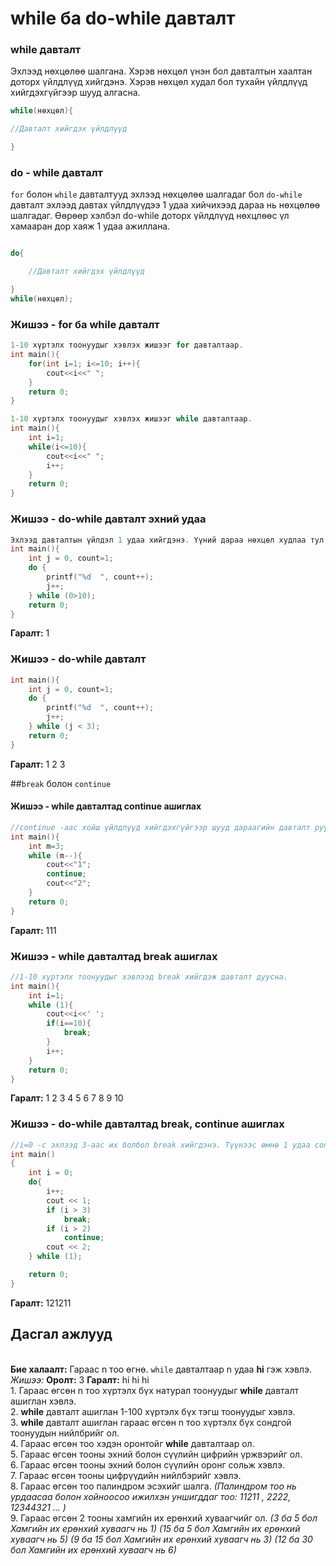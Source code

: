 # while ба do-while давталт



### while давталт ###
Эхлээд нөхцөлөө шалгана. Хэрэв нөхцөл үнэн бол давталтын хаалтан доторх үйлдлүүд хийгдэнэ. Хэрэв нөхцөл худал бол тухайн үйлдлүүд хийгдэхгүйгээр шууд алгасна.

```c
while(нөхцөл){

//Давталт хийгдэх үйлдлүүд

}
```


### do - while давталт ###
`for` болон `while` давталтууд эхлээд нөхцөлөө шалгадаг бол `do-while` давталт эхлээд давтах үйлдлүүдээ 1 удаа хийчихээд дараа нь нөхцөлөө шалгадаг. Өөрөөр хэлбэл do-while доторх үйлдлүүд нөхцлөөс үл хамааран дор хаяж 1 удаа ажиллана. 

```c

do{

    //Давталт хийгдэх үйлдлүүд

}
while(нөхцөл);

```

### Жишээ - for ба while давталт ###
```c
1-10 хүртэлх тоонуудыг хэвлэх жишээг for давталтаар.
int main(){
    for(int i=1; i<=10; i++){
        cout<<i<<" ";        
    }
    return 0;
}
```
```c
1-10 хүртэлх тоонуудыг хэвлэх жишээг while давталтаар.
int main(){
    int i=1;
    while(i<=10){
        cout<<i<<" ";
        i++;        
    }
    return 0;
}
```
### Жишээ - do-while давталт эхний удаа ###
```c
Эхлээд давталтын үйлдэл 1 удаа хийгдэнэ. Үүний дараа нөхцөл худлаа тул давталт хийгдэхгүй.
int main(){
    int j = 0, count=1;
    do {
        printf("%d  ", count++);
        j++;
    } while (0>10);
    return 0;
}  
```
**Гаралт:** 1 

### Жишээ - do-while давталт ###
```c
int main(){
    int j = 0, count=1;
    do {
        printf("%d  ", count++);
        j++;
    } while (j < 3);
    return 0;
}  
```
**Гаралт:** 1 2 3



##`break` болон `continue`

#### Жишээ - while давталтад continue ашиглах ###
```c
//continue -аас хойш үйлдлүүд хийгдэхгүйгээр шууд дараагийн давталт руу шилжих тул 2 хэвлэгдэхгүй.
int main(){
    int m=3;
    while (m--){
        cout<<"1";
        continue;
        cout<<"2";
    }
    return 0;
}  
```
**Гаралт:** 111

### Жишээ - while давталтад break ашиглах  ###
```c
//1-10 хүртэлх тоонуудыг хэвлээд break хийгдэж давталт дуусна.
int main(){
    int i=1;
    while (1){
        cout<<i<<' ';
        if(i==10){
            break;
        }
        i++;
    }
    return 0;
}  
```
**Гаралт:** 1 2 3 4 5 6 7 8 9 10

### Жишээ - do-while давталтад break, continue ашиглах  ###
```c
//i=0 -с эхлээд 3-аас их болбол break хийгдэнэ. Түүнээс өмнө 1 удаа continue хийгдэж 2 хэвлэгдэхгүй үлдэнэ.
int main()
{
    int i = 0;
    do{
        i++;
        cout << 1;
        if (i > 3)
            break;
        if (i > 2)
            continue;
        cout << 2;
    } while (1);

    return 0;
}
```
**Гаралт:** 121211

## Дасгал ажлууд ##
<br> **Бие халаалт:**
 Гараас n тоо өгнө. `while` давталтаар n удаа **hi** гэж хэвлэ.  
*Жишээ:* 
**Оролт:** 3
**Гаралт:**
hi
hi
hi
<br>1. Гараас өгсөн n тоо хүртэлх бүх натурал тоонуудыг **while** давталт ашиглан хэвлэ.
<br>2. **while** давталт ашиглан 1-100 хүртэлх бүх тэгш тоонуудыг хэвлэ.
<br>3. **while** давталт ашиглан гараас өгсөн n тоо хүртэлх бүх сондгой тоонуудын нийлбрийг ол. 
<br>4. Гараас өгсөн тоо хэдэн оронтойг **while** давталтаар ол.
<br>5. Гараас өгсөн тооны эхний болон сүүлийн цифрийн үржвэрийг ол. 
<br>6. Гараас өгсөн тооны эхний болон сүүлийн оронг сольж хэвлэ.
<br>7. Гараас өгсөн тооны цифрүүдийн нийлбэрийг хэвлэ.
<br>8. Гараас өгсөн тоо палиндром эсэхийг шалга.
*(Палиндром тоо нь урдаасаа болон хойноосоо ижилхэн уншигддаг тоо: 11211 , 2222, 12344321 ... )*
<br>9. Гараас өгсөн 2 тооны хамгийн их ерөнхий хуваагчийг ол.
*(3 ба 5 бол Хамгийн их ерөнхий хуваагч нь 1)*
*(15 ба 5 бол Хамгийн их ерөнхий хуваагч нь 5)*
*(9 ба 15 бол Хамгийн их ерөнхий хуваагч нь 3)*
*(12 ба 30 бол Хамгийн их ерөнхий хуваагч нь 6)*

<!-- <br>2. Гараас өгсөн тооны цифрүүд хэдэн удаа орсныг ол. Эхлээд цифрийг дараа нь зай аваад түүний давтамжийг мөр мөрөнд хэвлэ.
<br>**Оролт:** 123131123
</pr>**Гаралт:** 
</pr> 1 4
</pr> 2 2
</pr> 3 3 -->


